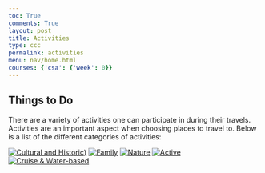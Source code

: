 ```yaml
---
toc: True
comments: True
layout: post
title: Activities
type: ccc
permalink: activities
menu: nav/home.html
courses: {'csa': {'week': 0}}
---
```


## Things to Do
There are a variety of activities one can participate in during their travels. Activities are an important aspect when choosing places to travel to. Below is a list of the different categories of activities: 

[![Cultural and Historic](https://github.com/user-attachments/assets/49760a4e-d2e1-4bf2-a1df-ad5aef0c1b3d))]({{site.baseurl}}/traveling/cultural/)
[![Family](https://github.com/user-attachments/assets/ec644c2d-91e0-4cf0-aff8-639bc2e29f23)]({{site.baseurl}}/traveling/fam/)
[![Nature](https://github.com/user-attachments/assets/f711d891-b4bd-40e6-a59a-2cc49858c017)]({{site.baseurl}}/traveling/nature/)
[![Active](https://github.com/user-attachments/assets/6130dc07-f803-4acf-97f6-eec3b4f47acf)]({{site.baseurl}}/traveling/active/)
[![Cruise & Water-based](https://github.com/user-attachments/assets/6500d03e-7ead-4475-ad32-0a3df27e747c)]({{site.baseurl}}/traveling/water/)




